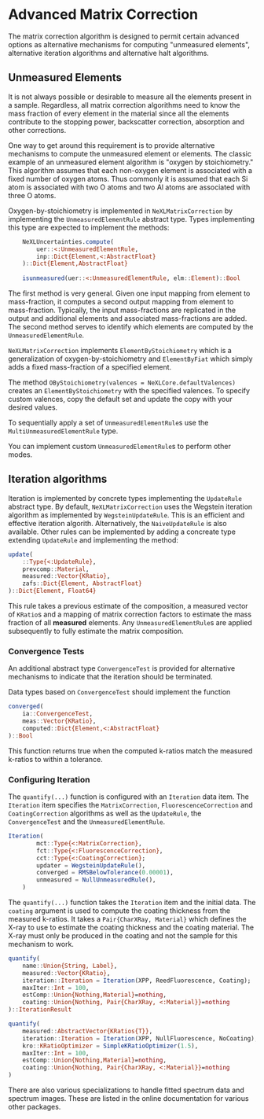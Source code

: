 # Advanced Matrix Correction

The matrix correction algorithm is designed to permit certain advanced options 
as alternative mechanisms for computing "unmeasured elements", alternative 
iteration algorithms and alternative halt algorithms.

## Unmeasured Elements
It is not always possible or desirable to measure all the elements present 
in a sample.  Regardless, all matrix correction algorithms need to know the 
mass fraction of every element in the material since all the elements 
contribute to the stopping power, backscatter correction, absorption
and other corrections.

One way to get around this requirement is to provide alternative mechanisms 
to compute the unmeasured element or elements.  The classic example of an 
unmeasured element algorithm is "oxygen by stoichiometry."  This algorithm 
assumes that each non-oxygen element is associated with a fixed number of 
oxygen atoms.  Thus commonly it is assumed that each Si atom is associated 
with two O atoms and two Al atoms are associated with three O atoms.

Oxygen-by-stoichiometry is implemented in `NeXLMatrixCorrection` by 
implementing the `UnmeasuredElementRule` abstract type. Types implementing 
this type are expected to implement the methods:

```julia
    NeXLUncertainties.compute(
        uer::<:UnmeasuredElementRule, 
        inp::Dict{Element,<:AbstractFloat}
    )::Dict{Element,AbstractFloat}
    
    isunmeasured(uer::<:UnmeasuredElementRule, elm::Element)::Bool
```

The first method is very general. Given one input mapping from element to mass-fraction,
it computes a second output mapping from element to mass-fraction.  Typically, the input 
mass-fractions are replicated in the output and additional elements and associated 
mass-fractions are added.  The second method serves to identify which elements are
computed by the `UnmeasuredElementRule`.

`NeXLMatrixCorrection` implements `ElementByStoichiometry` which is a generalization
of oxygen-by-stoichiometry and `ElementByFiat` which simply adds a fixed mass-fraction
of a specified element.

The method `OByStoichiometry(valences = NeXLCore.defaultValences)` creates an 
`ElementByStoichiometry` with the specified valences.  To specify custom valences,
copy the default set and update the copy with your desired values. 

To sequentially apply a set of `UnmeasuredElementRule`s use the 
`MultiUnmeasuredElementRule` type.

You can implement custom `UnmeasuredElementRule`s to perform other modes.

## Iteration algorithms

Iteration is implemented by concrete types implementing the `UpdateRule`
abstract type.   By default, `NeXLMatrixCorrection` uses the Wegstein iteration 
algorithm as implemented by `WegsteinUpdateRule`.  This is an efficient and
effective iteration algorith.  Alternatively, the `NaiveUpdateRule` is also 
available.  Other rules can be implemented by adding a concreate type extending
`UpdateRule` and implementing the method:

```julia
update(
    ::Type{<:UpdateRule},
    prevcomp::Material,
    measured::Vector{KRatio},
    zafs::Dict{Element, AbstractFloat}
)::Dict{Element, Float64}  
```

This rule takes a previous estimate of the composition, a measured vector of `KRatio`s and
a mapping of matrix correction factors to estimate the mass fraction of all **measured** 
elements.  Any `UnmeasuredElementRule`s are applied subsequently to fully estimate the
matrix composition.

### Convergence Tests

An additional abstract type `ConvergenceTest` is provided for alternative mechanisms to indicate
that the iteration should be terminated.

Data types based on `ConvergenceTest` should implement the function
```julia
converged(
    ia::ConvergenceTest, 
    meas::Vector{KRatio}, 
    computed::Dict{Element,<:AbstractFloat}
)::Bool
```
This function returns true when the computed k-ratios match the measured k-ratios to within a 
tolerance.

### Configuring Iteration

The `quantify(...)` function is configured with an `Iteration` data item.  The `Iteration` item 
specifies the `MatrixCorrection`, `FluorescenceCorrection` and `CoatingCorrection` algorithms as 
well as the `UpdateRule`, the `ConvergenceTest` and the `UnmeasuredElementRule`.
```julia
Iteration(
        mct::Type{<:MatrixCorrection},
        fct::Type{<:FluorescenceCorrection},
        cct::Type{<:CoatingCorrection};
        updater = WegsteinUpdateRule(),
        converged = RMSBelowTolerance(0.00001),
        unmeasured = NullUnmeasuredRule(),
    )
```
The `quantify(...)` function takes the `Iteration` item and the initial data.  The `coating`
argument is used to compute the coating thickness from the measured k-ratios.  It takes a 
`Pair{CharXRay, Material}` which defines the X-ray to use to estimate the coating thickness and
the coating material.  The X-ray must only be produced in the coating and not the sample for this 
mechanism to work.

```julia
quantify(
    name::Union{String, Label},
    measured::Vector{KRatio},
    iteration::Iteration = Iteration(XPP, ReedFluorescence, Coating);
    maxIter::Int = 100, 
    estComp::Union{Nothing,Material}=nothing, 
    coating::Union{Nothing, Pair{CharXRay, <:Material}}=nothing
)::IterationResult

quantify(
    measured::AbstractVector{KRatios{T}},
    iteration::Iteration = Iteration(XPP, NullFluorescence, NoCoating);
    kro::KRatioOptimizer = SimpleKRatioOptimizer(1.5),
    maxIter::Int = 100, 
    estComp::Union{Nothing,Material}=nothing, 
    coating::Union{Nothing, Pair{CharXRay, <:Material}}=nothing
)
```

There are also various specializations to handle fitted spectrum data and
spectrum images.  These are listed in the online documentation for various 
other packages.